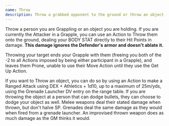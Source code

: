 ```yaml
---
name: Throw
description: Throw a grabbed opponent to the ground or throw an object.
---
```


Throw a person you are Grappling or an object you are holding. If you are currently the Attacker in a Grapple, you can use an Action to Throw them onto the ground, dealing your BODY STAT directly to their Hit Points in damage. **This damage ignores the Defender's armor and doesn't ablate it.**

Throwing your target ends your Grapple with them (freeing you both of the -2 to all Actions imposed by being either participant in a Grapple), and leaves them Prone, unable to use their Move Action until they use the Get Up Action.

If you want to Throw an object, you can do so by using an Action to make a Ranged Attack using DEX + Athletics + 1d10, up to a maximum of 25m/yds, using the Grenade Launcher DV entry on the range table. If you are throwing the object at a person that can dodge bullets, they can choose to dodge your object as well. Melee weapons deal their stated damage when thrown, but don't halve SP. Grenades deal the same damage as they would when fired from a grenade launcher. An improvised thrown weapon does as much damage as the GM thinks it would.


